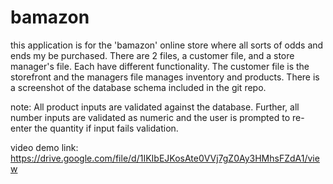 # bamazon

this application is for the 'bamazon' online store where all sorts of odds and ends my be purchased.  There are 2 files, a customer file, and a store manager's file.  Each have different functionality.  The customer file is the storefront and the managers file manages inventory and products.  There is a screenshot of the database schema included in the git repo.

note:  All product inputs are validated against the database.  Further, all number inputs are validated as numeric and the user is prompted to re-enter the quantity if input fails validation.

video demo link: https://drive.google.com/file/d/1IKIbEJKosAte0VVj7gZ0Ay3HMhsFZdA1/view




